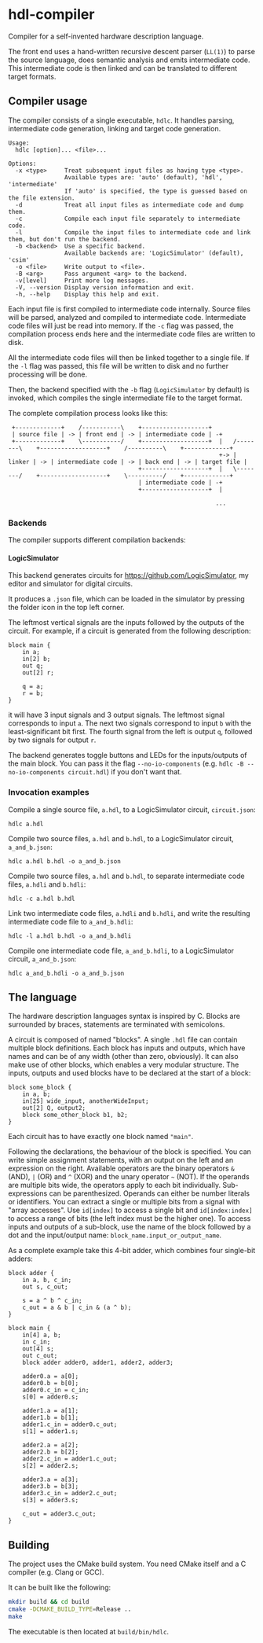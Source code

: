 
# hdl-compiler

Compiler for a self-invented hardware description language.

The front end uses a hand-written recursive descent parser (`LL(1)`) to parse the source language, does semantic analysis and emits intermediate code. This intermediate code is then linked and can be translated to different target formats.

## Compiler usage

The compiler consists of a single executable, `hdlc`. It handles parsing, intermediate code generation, linking and target code generation.

```
Usage:
  hdlc [option]... <file>...

Options:
  -x <type>     Treat subsequent input files as having type <type>.
                Available types are: 'auto' (default), 'hdl', 'intermediate'
                If 'auto' is specified, the type is guessed based on the file extension.
  -d            Treat all input files as intermediate code and dump them.
  -c            Compile each input file separately to intermediate code.
  -l            Compile the input files to intermediate code and link them, but don't run the backend.
  -b <backend>  Use a specific backend.
                Available backends are: 'LogicSimulator' (default), 'csim'
  -o <file>     Write output to <file>.
  -B <arg>      Pass argument <arg> to the backend.
  -v[level]     Print more log messages.
  -V, --version Display version information and exit.
  -h, --help    Display this help and exit.
```

Each input file is first compiled to intermediate code internally. Source files will be parsed, analyzed and compiled to intermediate code. Intermediate code files will just be read into memory. If the `-c` flag was passed, the compilation process ends here and the intermediate code files are written to disk.

All the intermediate code files will then be linked together to a single file. If the `-l` flag was passed, this file will be written to disk and no further processing will be done.

Then, the backend specified with the `-b` flag (`LogicSimulator` by default) is invoked, which compiles the single intermediate file to the target format.

The complete compilation process looks like this:
```
 +-------------+    /-----------\    +-------------------+
 | source file | -> | front end | -> | intermediate code | -+
 +-------------+    \-----------/    +-------------------+  |   /--------\    +-------------------+    /----------\    +-------------+
                                                            +-> | linker | -> | intermediate code | -> | back end | -> | target file |
                                     +-------------------+  |   \--------/    +-------------------+    \----------/    +-------------+
                                     | intermediate code | -+
                                     +-------------------+  |

                                                           ...
```

### Backends

The compiler supports different compilation backends:

#### LogicSimulator

This backend generates circuits for https://github.com/LogicSimulator, my editor and simulator for digital circuits.

It produces a `.json` file, which can be loaded in the simulator by pressing the folder icon in the top left corner.

The leftmost vertical signals are the inputs followed by the outputs of the circuit. For example, if a circuit is generated from the following description:
```
block main {
    in a;
    in[2] b;
    out q;
    out[2] r;
    
    q = a;
    r = b;
}
```
it will have 3 input signals and 3 output signals. The leftmost signal corresponds to input `a`. The next two signals correspond to input `b` with the least-significant bit first. The fourth signal from the left is output `q`, followed by two signals for output `r`.

The backend generates toggle buttons and LEDs for the inputs/outputs of the main block. You can pass it the flag `--no-io-components` (e.g. `hdlc -B --no-io-components circuit.hdl`) if you don't want that.

### Invocation examples

Compile a single source file, `a.hdl`, to a LogicSimulator circuit, `circuit.json`:
```
hdlc a.hdl
```

Compile two source files, `a.hdl` and `b.hdl`, to a LogicSimulator circuit, `a_and_b.json`:
```
hdlc a.hdl b.hdl -o a_and_b.json
```

Compile two source files, `a.hdl` and `b.hdl`, to separate intermediate code files, `a.hdli` and `b.hdli`:
```
hdlc -c a.hdl b.hdl
```

Link two intermediate code files, `a.hdli` and `b.hdli`, and write the resulting intermediate code file to `a_and_b.hdli`:
```
hdlc -l a.hdl b.hdl -o a_and_b.hdli
```

Compile one intermediate code file, `a_and_b.hdli`, to a LogicSimulator circuit, `a_and_b.json`:
```
hdlc a_and_b.hdli -o a_and_b.json
```

## The language

The hardware description languages syntax is inspired by C. Blocks are surrounded by braces, statements are terminated with semicolons.

A circuit is composed of named "blocks". A single `.hdl` file can contain multiple block definitions. Each block has inputs and outputs, which have names and can be of any width (other than zero, obviously). It can also make use of other blocks, which enables a very modular structure. The inputs, outputs and used blocks have to be declared at the start of a block:
```
block some_block {
    in a, b;
    in[25] wide_input, anotherWideInput;
    out[2] Q, output2;
    block some_other_block b1, b2;
}
```

Each circuit has to have exactly one block named `"main"`.

Following the declarations, the behaviour of the block is specified. You can write simple assignment statements, with an output on the left and an expression on the right. Available operators are the binary operators `&` (AND), `|` (OR) and `^` (XOR) and the unary operator `~` (NOT). If the operands are multiple bits wide, the operators apply to each bit individually. Sub-expressions can be parenthesized. Operands can either be number literals or identifiers. You can extract a single or multiple bits from a signal with "array accesses". Use `id[index]` to access a single bit and `id[index:index]` to access a range of bits (the left index must be the higher one). To access inputs and outputs of a sub-block, use the name of the block followed by a dot and the input/output name: `block_name.input_or_output_name`.

As a complete example take this 4-bit adder, which combines four single-bit adders:
```
block adder {
    in a, b, c_in;
    out s, c_out;

    s = a ^ b ^ c_in;
    c_out = a & b | c_in & (a ^ b);
}

block main {
    in[4] a, b;
    in c_in;
    out[4] s;
    out c_out;
    block adder adder0, adder1, adder2, adder3;

    adder0.a = a[0];
    adder0.b = b[0];
    adder0.c_in = c_in;
    s[0] = adder0.s;

    adder1.a = a[1];
    adder1.b = b[1];
    adder1.c_in = adder0.c_out;
    s[1] = adder1.s;

    adder2.a = a[2];
    adder2.b = b[2];
    adder2.c_in = adder1.c_out;
    s[2] = adder2.s;

    adder3.a = a[3];
    adder3.b = b[3];
    adder3.c_in = adder2.c_out;
    s[3] = adder3.s;

    c_out = adder3.c_out;
}
```

## Building

The project uses the CMake build system. You need CMake itself and a C compiler (e.g. Clang or GCC).

It can be built like the following:
```sh
mkdir build && cd build
cmake -DCMAKE_BUILD_TYPE=Release ..
make
```
The executable is then located at `build/bin/hdlc`.
